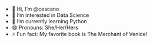 - 👋 Hi, I’m @cescano
- 👀 I’m interested in Data Science
- 🌱 I’m currently learning Python 
- 😄 Pronouns: She/Her/Hers
- ⚡ Fun fact: My favorite book is The Merchant of Venice!

<!---
cescano/cescano is a ✨ special ✨ repository because its `README.md` (this file) appears on your GitHub profile.
You can click the Preview link to take a look at your changes.
--->
